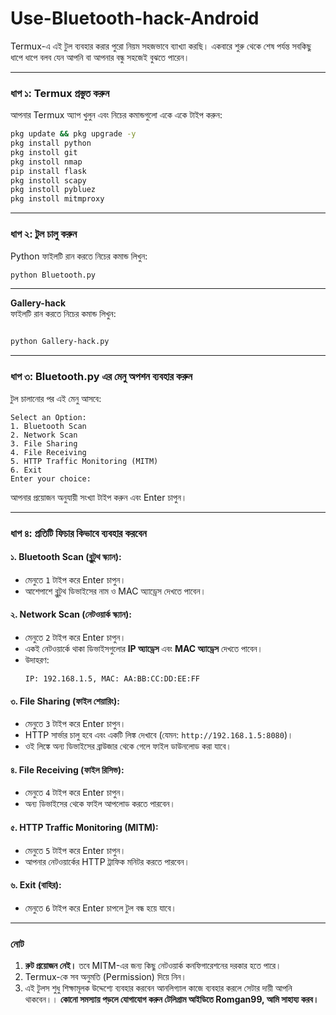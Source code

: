 # Use-Bluetooth-hack-Android

Termux-এ এই টুল ব্যবহার করার পুরো নিয়ম সহজভাবে ব্যাখ্যা করছি। একবারে শুরু থেকে শেষ পর্যন্ত সবকিছু ধাপে ধাপে বলব যেন আপনি বা আপনার বন্ধু সহজেই বুঝতে পারেন।  

---

### **ধাপ ১: Termux প্রস্তুত করুন**  
আপনার Termux অ্যাপ খুলুন এবং নিচের কমান্ডগুলো একে একে টাইপ করুন:  

```bash
pkg update && pkg upgrade -y
pkg install python
pkg instoll git
pkg instoll nmap
pip install flask
pkg instoll scapy
pkg instoll pybluez
pkg instoll mitmproxy
```

---

### **ধাপ ২: টুল চালু করুন**  
Python ফাইলটি রান করতে নিচের কমান্ড লিখুন:  

```bash
python Bluetooth.py

```
---

 **Gallery-hack**  
ফাইলটি রান করতে নিচের কমান্ড লিখুন:  

```bash

python Gallery-hack.py

```
---

### **ধাপ ৩: Bluetooth.py এর মেনু অপশন ব্যবহার করুন**  
টুল চালানোর পর এই মেনু আসবে:  

```
Select an Option:
1. Bluetooth Scan
2. Network Scan
3. File Sharing
4. File Receiving
5. HTTP Traffic Monitoring (MITM)
6. Exit
Enter your choice:
```

আপনার প্রয়োজন অনুযায়ী সংখ্যা টাইপ করুন এবং Enter চাপুন।  

---

### **ধাপ ৪: প্রতিটি ফিচার কিভাবে ব্যবহার করবেন**  

#### **১. Bluetooth Scan (ব্লুটুথ স্ক্যান):**  
- মেনুতে `1` টাইপ করে Enter চাপুন।  
- আশেপাশে ব্লুটুথ ডিভাইসের নাম ও MAC অ্যাড্রেস দেখতে পাবেন।  

#### **২. Network Scan (নেটওয়ার্ক স্ক্যান):**  
- মেনুতে `2` টাইপ করে Enter চাপুন।  
- একই নেটওয়ার্কে থাকা ডিভাইসগুলোর **IP অ্যাড্রেস** এবং **MAC অ্যাড্রেস** দেখতে পাবেন।  
- উদাহরণ:
  ```
  IP: 192.168.1.5, MAC: AA:BB:CC:DD:EE:FF
  ```

#### **৩. File Sharing (ফাইল শেয়ারিং):**  
- মেনুতে `3` টাইপ করে Enter চাপুন।  
- HTTP সার্ভার চালু হবে এবং একটি লিঙ্ক দেখাবে (যেমন: `http://192.168.1.5:8080`)।  
- ওই লিঙ্কে অন্য ডিভাইসের ব্রাউজার থেকে গেলে ফাইল ডাউনলোড করা যাবে।  

#### **৪. File Receiving (ফাইল রিসিভ):**  
- মেনুতে `4` টাইপ করে Enter চাপুন।  
- অন্য ডিভাইসের থেকে ফাইল আপলোড করতে পারবেন।  

#### **৫. HTTP Traffic Monitoring (MITM):**  
- মেনুতে `5` টাইপ করে Enter চাপুন।  
- আপনার নেটওয়ার্কের HTTP ট্রাফিক মনিটর করতে পারবেন।  

#### **৬. Exit (বাহির):**  
- মেনুতে `6` টাইপ করে Enter চাপলে টুল বন্ধ হয়ে যাবে।  

---

### **নোট**  
1. **রুট প্রয়োজন নেই।** তবে MITM-এর জন্য কিছু নেটওয়ার্ক কনফিগারেশনের দরকার হতে পারে।  
2. Termux-কে সব অনুমতি (Permission) দিয়ে নিন।
3. এই টুলস শুধু শিক্ষামূলক উদ্দেশ্যে ব্যবহার করবেন আনলিগ্যাল কাজে ব্যবহার করলে সেটার দায়ী আপনি থাকবেন।।
    **কোনো সমস্যায় পড়লে যোগাযোগ করুন টেলিগ্রাম আইডিতে Romgan99, আমি সাহায্য করব।**
